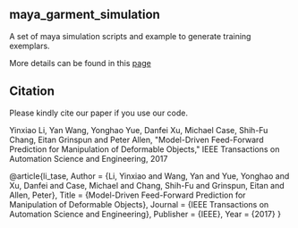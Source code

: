 ## maya_garment_simulation
A set of maya simulation scripts and example to generate training exemplars.

More details can be found in this [page](http://www.cs.columbia.edu/~yli/garment_db/)

## Citation

Please kindly cite our paper if you use our code.

Yinxiao Li, Yan Wang, Yonghao Yue, Danfei Xu, Michael Case, Shih-Fu Chang, Eitan Grinspun and Peter Allen, "Model-Driven Feed-Forward Prediction for Manipulation of Deformable Objects," IEEE Transactions on Automation Science and Engineering, 2017

 @article{li_tase,
        Author = {Li, Yinxiao and Wang, Yan and Yue, Yonghao and Xu, Danfei and Case, Michael and Chang, Shih-Fu and Grinspun, Eitan and Allen, Peter},
        Title = {Model-Driven Feed-Forward Prediction for Manipulation of Deformable Objects},
        Journal = {IEEE Transactions on Automation Science and Engineering},
        Publisher = {IEEE},
        Year = {2017}
    }